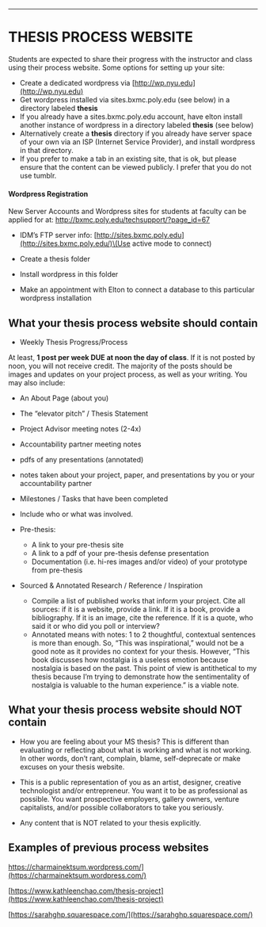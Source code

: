 
___
# THESIS PROCESS WEBSITE

Students are expected to share their progress with the instructor and class using their process website. Some options for setting up your site:

* Create a dedicated wordpress via [http://wp.nyu.edu](http://wp.nyu.edu)
* Get wordpress installed via sites.bxmc.poly.edu (see below) in a directory labeled **thesis**
* If you already have a sites.bxmc.poly.edu account, have elton install another instance of wordpress in a directory labeled **thesis** (see below)
* Alternatively create a **thesis** directory if you already have server space of your own via an ISP (Internet Service Provider), and install wordpress in that directory.
* If you prefer to make a tab in an existing site, that is ok, but please ensure that the content can be viewed publicly. I prefer that you do not use tumblr. 

#### Wordpress Registration

New Server Accounts and Wordpress sites for students at faculty can be applied for at: 
http://bxmc.poly.edu/techsupport/?page_id=67 

* IDM’s FTP server info: [http://sites.bxmc.poly.edu](http://sites.bxmc.poly.edu/)\(Use active mode to connect\)

* Create a thesis folder

* Install wordpress in this folder

* Make an appointment with Elton to connect a database to this particular wordpress installation

## What your thesis process website should contain
* Weekly Thesis Progress/Process

At least, **1 post per week DUE at noon the day of class**. If it is not posted by noon, you will not receive credit. The majority of the posts should be images and updates on your project process, as well as your writing. You may also include:
 
* An About Page \(about you\)
 * The “elevator pitch” / Thesis Statement
 
 * Project Advisor meeting notes \(2-4x\)
  * Accountability partner meeting notes
  * pdfs of any presentations \(annotated\)
  * notes taken about your project, paper, and presentations by you or your accountability partner
  * Milestones / Tasks that have been completed 
  * Include who or what was involved.


* Pre-thesis:
  * A link to your pre-thesis site
  * A link to a pdf of your pre-thesis defense presentation
  * Documentation \(i.e. hi-res images and/or video\) of your prototype from pre-thesis


* Sourced & Annotated Research / Reference / Inspiration

  * Compile a list of published works that inform your project. Cite all sources: if it is a website, provide a link. If it is a book, provide a bibliography. If it is an image, cite the reference. If it is a quote, who said it or who did you poll or interview?
  * Annotated means with notes: 1 to 2 thoughtful, contextual sentences is more than enough. So, “This was inspirational,” would not be a good note as it provides no context for your thesis. However, “This book discusses how nostalgia is a useless emotion because nostalgia is based on the past. This point of view is antithetical to my thesis because I’m trying to demonstrate how the sentimentality of nostalgia is valuable to the human experience.” is a viable note.

## What your thesis process website should NOT contain

* How you are feeling about your MS thesis? This is different than evaluating or reflecting about what is working and what is not working. In other words, don’t rant, complain, blame, self-deprecate or make excuses on your thesis website.

* This is a public representation of you as an artist, designer, creative technologist and/or entrepreneur. You want it to be as professional as possible. You want prospective employers, gallery owners, venture capitalists, and/or possible collaborators to take you seriously.

* Any content that is NOT related to your thesis explicitly.

## Examples of previous process websites


https://charmainektsum.wordpress.com/](https://charmainektsum.wordpress.com/)

[https://www.kathleenchao.com/thesis-project](https://www.kathleenchao.com/thesis-project)

[https://sarahghp.squarespace.com/](https://sarahghp.squarespace.com/)

